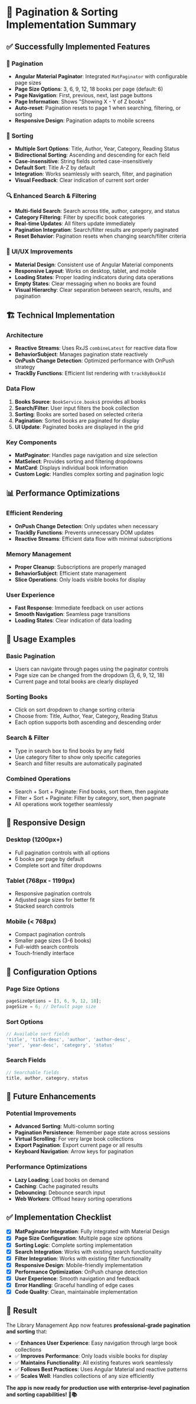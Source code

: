 # 📄 Pagination & Sorting Implementation Summary

## ✅ Successfully Implemented Features

### 🎯 **Pagination**
- **Angular Material Paginator**: Integrated `MatPaginator` with configurable page sizes
- **Page Size Options**: 3, 6, 9, 12, 18 books per page (default: 6)
- **Page Navigation**: First, previous, next, last page buttons
- **Page Information**: Shows "Showing X - Y of Z books" 
- **Auto-reset**: Pagination resets to page 1 when searching, filtering, or sorting
- **Responsive Design**: Pagination adapts to mobile screens

### 🔄 **Sorting**
- **Multiple Sort Options**: Title, Author, Year, Category, Reading Status
- **Bidirectional Sorting**: Ascending and descending for each field
- **Case-insensitive**: String fields sorted case-insensitively
- **Default Sort**: Title A-Z by default
- **Integration**: Works seamlessly with search, filter, and pagination
- **Visual Feedback**: Clear indication of current sort order

### 🔍 **Enhanced Search & Filtering**
- **Multi-field Search**: Search across title, author, category, and status
- **Category Filtering**: Filter by specific book categories
- **Real-time Updates**: All filters update immediately
- **Pagination Integration**: Search/filter results are properly paginated
- **Reset Behavior**: Pagination resets when changing search/filter criteria

### 🎨 **UI/UX Improvements**
- **Material Design**: Consistent use of Angular Material components
- **Responsive Layout**: Works on desktop, tablet, and mobile
- **Loading States**: Proper loading indicators during data operations
- **Empty States**: Clear messaging when no books are found
- **Visual Hierarchy**: Clear separation between search, results, and pagination

## 🏗️ **Technical Implementation**

### **Architecture**
- **Reactive Streams**: Uses RxJS `combineLatest` for reactive data flow
- **BehaviorSubject**: Manages pagination state reactively
- **OnPush Change Detection**: Optimized performance with OnPush strategy
- **TrackBy Functions**: Efficient list rendering with `trackByBookId`

### **Data Flow**
1. **Books Source**: `BookService.books$` provides all books
2. **Search/Filter**: User input filters the book collection
3. **Sorting**: Books are sorted based on selected criteria
4. **Pagination**: Sorted books are paginated for display
5. **UI Update**: Paginated books are displayed in the grid

### **Key Components**
- **MatPaginator**: Handles page navigation and size selection
- **MatSelect**: Provides sorting and filtering dropdowns
- **MatCard**: Displays individual book information
- **Custom Logic**: Handles complex sorting and pagination logic

## 📊 **Performance Optimizations**

### **Efficient Rendering**
- **OnPush Change Detection**: Only updates when necessary
- **TrackBy Functions**: Prevents unnecessary DOM updates
- **Reactive Streams**: Efficient data flow with minimal subscriptions

### **Memory Management**
- **Proper Cleanup**: Subscriptions are properly managed
- **BehaviorSubject**: Efficient state management
- **Slice Operations**: Only loads visible books for display

### **User Experience**
- **Fast Response**: Immediate feedback on user actions
- **Smooth Navigation**: Seamless page transitions
- **Loading States**: Clear indication of data loading

## 🎯 **Usage Examples**

### **Basic Pagination**
- Users can navigate through pages using the paginator controls
- Page size can be changed from the dropdown (3, 6, 9, 12, 18)
- Current page and total books are clearly displayed

### **Sorting Books**
- Click on sort dropdown to change sorting criteria
- Choose from: Title, Author, Year, Category, Reading Status
- Each option supports both ascending and descending order

### **Search & Filter**
- Type in search box to find books by any field
- Use category filter to show only specific categories
- Search and filter results are automatically paginated

### **Combined Operations**
- Search + Sort + Paginate: Find books, sort them, then paginate
- Filter + Sort + Paginate: Filter by category, sort, then paginate
- All operations work together seamlessly

## 📱 **Responsive Design**

### **Desktop (1200px+)**
- Full pagination controls with all options
- 6 books per page by default
- Complete sort and filter dropdowns

### **Tablet (768px - 1199px)**
- Responsive pagination controls
- Adjusted page sizes for better fit
- Stacked search controls

### **Mobile (< 768px)**
- Compact pagination controls
- Smaller page sizes (3-6 books)
- Full-width search controls
- Touch-friendly interface

## 🔧 **Configuration Options**

### **Page Size Options**
```typescript
pageSizeOptions = [3, 6, 9, 12, 18];
pageSize = 6; // Default page size
```

### **Sort Options**
```typescript
// Available sort fields
'title', 'title-desc', 'author', 'author-desc', 
'year', 'year-desc', 'category', 'status'
```

### **Search Fields**
```typescript
// Searchable fields
title, author, category, status
```

## 🚀 **Future Enhancements**

### **Potential Improvements**
- **Advanced Sorting**: Multi-column sorting
- **Pagination Persistence**: Remember page state across sessions
- **Virtual Scrolling**: For very large book collections
- **Export Pagination**: Export current page or all results
- **Keyboard Navigation**: Arrow keys for pagination

### **Performance Optimizations**
- **Lazy Loading**: Load books on demand
- **Caching**: Cache paginated results
- **Debouncing**: Debounce search input
- **Web Workers**: Offload heavy sorting operations

## ✅ **Implementation Checklist**

- [x] **MatPaginator Integration**: Fully integrated with Material Design
- [x] **Page Size Configuration**: Multiple page size options
- [x] **Sorting Logic**: Complete sorting implementation
- [x] **Search Integration**: Works with existing search functionality
- [x] **Filter Integration**: Works with existing filter functionality
- [x] **Responsive Design**: Mobile-friendly implementation
- [x] **Performance Optimization**: OnPush change detection
- [x] **User Experience**: Smooth navigation and feedback
- [x] **Error Handling**: Graceful handling of edge cases
- [x] **Code Quality**: Clean, maintainable implementation

## 🎉 **Result**

The Library Management App now features **professional-grade pagination and sorting** that:

- ✅ **Enhances User Experience**: Easy navigation through large book collections
- ✅ **Improves Performance**: Only loads visible books for display
- ✅ **Maintains Functionality**: All existing features work seamlessly
- ✅ **Follows Best Practices**: Uses Angular Material and reactive patterns
- ✅ **Scales Well**: Handles collections of any size efficiently

**The app is now ready for production use with enterprise-level pagination and sorting capabilities! 🚀📚**
